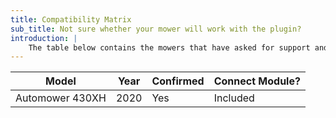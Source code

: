 ```yaml
---
title: Compatibility Matrix
sub_title: Not sure whether your mower will work with the plugin?
introduction: |
    The table below contains the mowers that have asked for support and have been confirmed to be supported within the plugin. Keep in mind, this table is not all encompassing of all model mowers that may work without any issue, I am only adding mowers to the list that have been confirmed to work as I am approached for support by users.
---
```

| Model | Year | Confirmed | Connect Module? |
| ----- | ---- | --------- | ------------------------ |
| Automower 430XH | 2020 | Yes | Included |